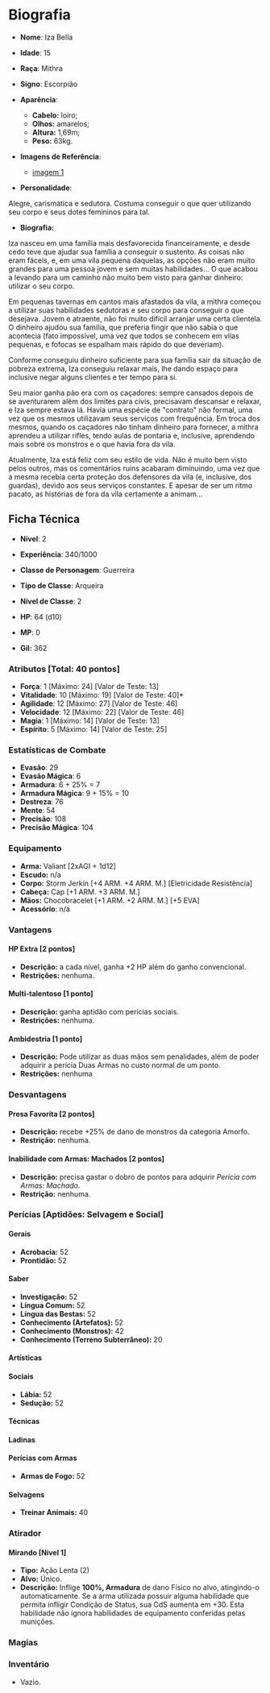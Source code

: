 # Biografia

* **Nome**: Iza Bella
* **Idade**: 15
* **Raça**: Mithra
* **Signo**: Escorpião

* **Aparência**:
  * **Cabelo:** loiro;
  * **Olhos:** amarelos;
  * **Altura:** 1,69m;
  * **Peso:** 63kg.

* **Imagens de Referência**:
  * [imagem 1](<https://i.pinimg.com/236x/59/ba/79/59ba79971c8e8c951fdd0185ef8b74f4.jpg>)

* **Personalidade**:

Alegre, carismática e sedutora. Costuma conseguir o que quer utilizando seu corpo e seus dotes femininos para tal.

* **Biografia:**

Iza nasceu em uma família mais desfavorecida financeiramente, e desde cedo teve que ajudar sua família a conseguir o sustento. As coisas não eram fáceis, e, em uma vila pequena daquelas, as opções não eram muito grandes para uma pessoa jovem e sem muitas habilidades... O que acabou a levando para um caminho não muito bem visto para ganhar dinheiro: utilizar o seu corpo.

Em pequenas tavernas em cantos mais afastados da vila, a mithra começou a utilizar suas habilidades sedutoras e seu corpo para conseguir o que desejava. Jovem e atraente, não foi muito difícil arranjar uma certa clientela. O dinheiro ajudou sua família, que preferia fingir que não sabia o que acontecia (fato impossível, uma vez que todos se conhecem em vilas pequenas, e fofocas se espalham mais rápido do que deveriam).

Conforme conseguiu dinheiro suficiente para sua família sair da situação de pobreza extrema, Iza conseguiu relaxar mais, lhe dando espaço para inclusive negar alguns clientes e ter tempo para si.

Seu maior ganha pão era com os caçadores: sempre cansados depois de se aventurarem além dos limites para civis, precisavam descansar e relaxar, e Iza sempre estava lá. Havia uma espécie de "contrato" não formal, uma vez que os mesmos utilizavam seus serviços com frequência. Em troca dos mesmos, quando os caçadores não tinham dinheiro para fornecer, a mithra aprendeu a utilizar rifles, tendo aulas de pontaria e, inclusive, aprendendo mais sobre os monstros e o que havia fora da vila. 

Atualmente, Iza está feliz com seu estilo de vida. Não é muito bem visto pelos outros, mas os comentários ruins acabaram diminuindo, uma vez que a mesma recebia certa proteção dos defensores da vila (e, inclusive, dos guardas), devido aos seus serviços constantes. E apesar de ser um ritmo pacato, as histórias de fora da vila certamente a animam...

## Ficha Técnica

* **Nível**: 2
* **Experiência**: 340/1000
* **Classe de Personagem**: Guerreira
* **Tipo de Classe**: Arqueira
* **Nível de Classe**: 2

* **HP**: 64 (d10)
* **MP**: 0

* **Gil:** 362

### Atributos [Total: 40 pontos]

* **Força**: 1 [Máximo: 24] [Valor de Teste: 13]
* **Vitalidade**: 10 [Máximo: 19] [Valor de Teste: 40]*
* **Agilidade**: 12 [Máximo: 27] [Valor de Teste: 46]
* **Velocidade**: 12 [Máximo: 22] [Valor de Teste: 46]
* **Magia**: 1 [Máximo: 14] [Valor de Teste: 13]
* **Espírito**: 5 [Máximo: 14] [Valor de Teste: 25]

### Estatísticas de Combate

* **Evasão**: 29
* **Evasão Mágica**: 6
* **Armadura**: 6 + 25% = 7
* **Armadura Mágica**: 9 + 15% = 10
* **Destreza**: 76
* **Mente**: 54
* **Precisão**: 108
* **Precisão Mágica**: 104

### Equipamento

* **Arma:** Valiant [2xAGI + 1d12]
* **Escudo:** n/a
* **Corpo:** Storm Jerkin [+4 ARM. +4 ARM. M.] [Eletricidade Resistência]
* **Cabeça:** Cap [+1 ARM. +3 ARM. M.]
* **Mãos:** Chocobracelet [+1 ARM. +2 ARM. M.] [+5 EVA]
* **Acessório**: n/a

### Vantagens

#### HP Extra [2 pontos]

* **Descrição:** a cada nível, ganha +2 HP além do ganho convencional.
* **Restrições:** nenhuma.

#### Multi-talentoso [1 ponto]

* **Descrição:** ganha aptidão com perícias sociais.
* **Restrições:** nenhuma.

#### Ambidestria [1 ponto]

* **Descrição:** Pode utilizar as duas mãos sem penalidades, além de poder adquirir a perícia Duas Armas no custo normal de um ponto.
* **Restrições:** nenhuma

### Desvantagens

#### Presa Favorita [2 pontos]

* **Descrição:** recebe +25% de dano de monstros da categoria Amorfo.
* **Restrição:** nenhuma.

#### 

#### Inabilidade com Armas: Machados [2 pontos]

* **Descrição:** precisa gastar o dobro de pontos para adquirir *Perícia com Armas: Machado*.
* **Restrição:** nenhuma.

### Perícias [Aptidões: Selvagem e Social]

#### Gerais

* **Acrobacia:** 52
* **Prontidão:** 52

#### Saber

* **Investigação:** 52
* **Língua Comum:** 52
* **Língua das Bestas:** 52
* **Conhecimento (Artefatos):** 52
* **Conhecimento (Monstros):** 42
* **Conhecimento (Terreno Subterrâneo):** 20

#### Artísticas

#### Sociais

* **Lábia:** 52
* **Sedução:** 52

#### Técnicas

#### Ladinas

#### Perícias com Armas

* **Armas de Fogo:** 52

#### Selvagens

* **Treinar Animais:** 40

### Atirador

#### Mirando [Nível 1] 

* **Tipo:** Ação Lenta (2)
* **Alvo:** Único.
* **Descrição:** Inflige **100%, Armadura** de dano Físico no alvo, atingindo-o automaticamente. Se a arma utilizada possuir alguma habilidade que permita infligir Condição de Status, sua CdS aumenta em +30. Esta habilidade não ignora habilidades de equipamento conferidas pelas munições.

### Magias

### Inventário

* Vazio.
